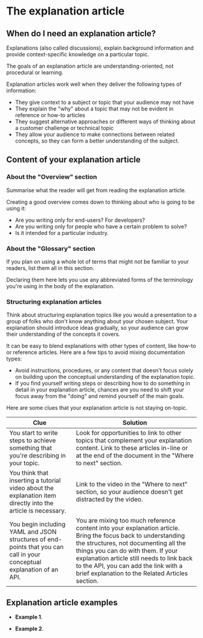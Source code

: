 # The explanation article

## When do I need an explanation article?

Explanations (also called discussions), explain background information and provide context-specific knowledge on a particular topic.

The goals of an explanation article are understanding-oriented, not procedural or learning.

Explanation articles work well when they deliver the following types of information:

* They give context to a subject or topic that your audience may not have
* They explain the "why" about a topic that may not be evident in reference or how-to articles
* They suggest alternative approaches or different ways of thinking about a customer challenge or technical topic
* They allow your audience to make connections between related concepts, so they can form a better understanding of the subject.

## Content of your explanation article

### About the "Overview" section

Summarise what the reader will get from reading the explanation article.

Creating a good overview comes down to thinking about who is going to be using it:

* Are you writing only for end-users? For developers?
* Are you writing only for people who have a certain problem to solve?
* Is it intended for a particular industry.

### About the "Glossary" section

If you plan on using a whole lot of terms that might not be familiar to your readers, list them all in this section.

Declaring them here lets you use any abbreviated forms of the terminology you're using in the body of the explanation.

### Structuring explanation articles

Think about structuring explanation topics like you would a presentation to a group of folks who don't know anything about your chosen subject.
Your explanation should introduce ideas gradually, so your audience can grow their understanding of the concepts it covers.

It can be easy to blend explanations with other types of content, like how-to or reference articles.
Here are a few tips to avoid mixing documentation types:

* Avoid instructions, procedures, or any content that doesn't focus solely on building upon the conceptual understanding of the explanation topic.
* If you find yourself writing steps or describing how to do something in detail in your explanation article, chances are you need to shift your focus away from the "doing" and remind yourself of the main goals.

Here are some clues that your explanation article is not staying on-topic.

| Clue | Solution |
|-----------------------------------------------------------------------------------------------------------------|------------------------------------------------------------------------------------------------------------------------------------------------------------------------------------------------------------------------------------------------------------------------------------------------------------------------------------|
| You start to write steps to achieve something that you're describing in your topic. | Look for opportunities to link to other topics that complement your explanation content. Link to these articles in-line or at the end of the document in the "Where to next" section. |
| You think that inserting a tutorial video about the explanation item directly into the article is necessary. | Link to the video in the "Where to next" section, so your audience doesn't get distracted by the video. |
| You begin including YAML and JSON structures of end-points that you can call in your conceptual explanation of an API. | You are mixing too much reference content into your explanation article. Bring the focus back to understanding the structures, not documenting all the things you can do with them. If your explanation article still needs to link back to the API, you can add the link with a brief explanation to the Related Articles section.  |

## Explanation article examples

* **Example 1**.

* **Example 2**.
